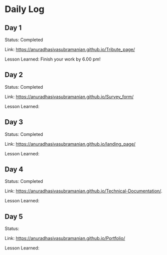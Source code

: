 # Daily Log

## Day 1
Status: Completed

Link: https://anuradhasivasubramanian.github.io/Tribute_page/

Lesson Learned: Finish your work by 6.00 pm!

## Day 2
Status: Completed

Link: https://anuradhasivasubramanian.github.io/Survey_form/

Lesson Learned: 

## Day 3
Status: Completed

Link: https://anuradhasivasubramanian.github.io/landing_page/

Lesson Learned: 
## Day 4
Status: Completed

Link: https://anuradhasivasubramanian.github.io/Technical-Documentation/.

Lesson Learned: 

## Day 5
Status:

Link: https://anuradhasivasubramanian.github.io/Portfolio/

Lesson Learned: 
